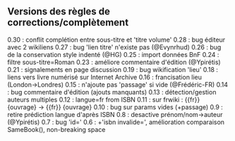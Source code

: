 ## Versions des règles de corrections/complètement ##

0.30 : conflit complétion entre sous-titre et 'titre volume'
0.28 : bug éditeur avec 2 wikiliens
0.27 : bug 'lien titre' n'existe pas (@Evynrhud)
0.26 : bug de la conservation style indenté (@HG)
0.25 : import données BnF
0.24 : filtre sous-titre=Roman
0.23 : améliore commentaire d'édition (@Ypirétis)
0.21 : signalements en page discussion
0.19 : bug wikification 'lieu'
0.18 : liens vers livre numérisé sur Internet Archive 
0.16 : francisation lieu (London->Londres)
0.15 : n'ajoute pas 'passage' si vide (@Frédéric-FR)
0.14 : bug commentaire d'édition (ajouts manquants)
0.13 : détection/gestion auteurs multiples
0.12 : langue=fr from ISBN
0.11 : sur frwiki : {{fr}} {ouvrage} -> {{fr}} {ouvrage}
0.10 : bug sur params vides (+passage)
0.9 : retire prédiction langue d'après ISBN
0.8 : desactive prénom/nom->auteur (@Ypirétis)
0.7 : bug 'id='
0.6 : +'isbn invalide=', amélioration comparaison SameBook(), non-breaking space
